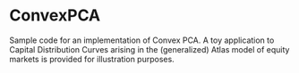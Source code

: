 # ConvexPCA
Sample code for an implementation of Convex PCA. A toy application to Capital Distribution Curves arising in the (generalized) Atlas model of equity markets is provided for illustration purposes.
